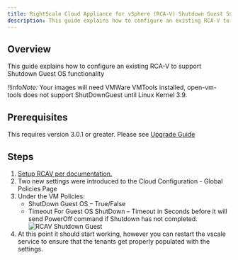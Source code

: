 ```yaml
---
title: RightScale Cloud Appliance for vSphere (RCA-V) Shutdown Guest Support
description: This guide explains how to configure an existing RCA-V to support Shutdown Guest OS functionality
---
```


## Overview
This guide explains how to configure an existing RCA-V to support Shutdown Guest OS functionality

!!info*Note:* Your images will need VMWare VMTools installed, open-vm-tools does not support ShutDownGuest until Linux Kernel 3.9.

## Prerequisites
This requires version 3.0.1 or greater. Please see [Upgrade Guide](/rcav/v3.0/rcav_upgrade_to_3_0_1.html)

## Steps
1.	[Setup RCAV per documentation.](/rcav/v3.0/rcav_download_deploy_configure.html)
1.	Two new settings were introduced to the Cloud Configuration - Global Policies Page
1.	Under the VM Policies: 
    *	ShutDown Guest OS – True/False
    *	Timeout For Guest OS ShutDown – Timeout in Seconds before it will send PowerOff command if Shutdown has not completed. 
![RCAV Shutdown Guest](/img/rcav-shutdown-guest-settings.png)
1.	At this point it should start working, however you can restart the vscale service to ensure that the tenants get properly populated with the settings. 
